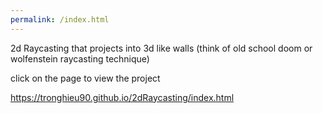 ```yaml
---
permalink: /index.html
---
```


2d Raycasting that projects into 3d like walls (think of old school doom or wolfenstein raycasting technique)

click on the page to view the project

https://tronghieu90.github.io/2dRaycasting/index.html
